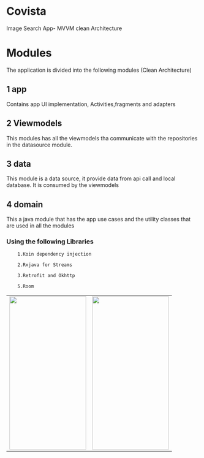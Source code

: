 # Covista

Image Search App- MVVM clean Architecture

# Modules
The application is divided into the following modules (Clean Architecture)

## 1 app

Contains app UI implementation, Activities,fragments and adapters

## 2 Viewmodels

This modules has all the viewmodels tha communicate with the repositories in the datasource module.

## 3 data

This module is a data source, it provide data from api call and local database. It is consumed by the viewmodels

## 4 domain

This a java module that has the app use cases and the utility classes that are used in all the modules

### Using the following Libraries

        1.Koin dependency injection

        2.Rxjava for Streams

        3.Retrofit and Okhttp

        5.Room

<table>
<tr>
<td>
<img  width="200" height="400" src="https://github.com/AmosKorir/covista/blob/master/art/a.png"/>
</td>
<td>

<img  width="200" height="400" src="https://github.com/AmosKorir/covista/blob/master/art/b.png"/>
</td>
</tr>
</table>


